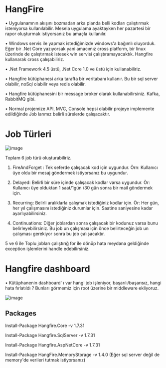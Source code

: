 # HangFire

• Uygulanamnın akışını bozmadan arka planda belli kodları çalıştırmak isteniyorsa kullanılabilir. Mesela uygulama ayaktayken her pazartesi bir rapor oluşturmak istiyorsanız bu amaçla kullanılır.

• Windows servis ile yapmak istediğimizde windows'a bağımlı oluyorduk. Eğer bir .Net Core yazıyorsak yani amacımız cross platform, bir linux üzerinde de çalıştırmak istesek win servisi çalıştıramayacaktık. Hangfire kullanarak cross çalışabiliriz.

• .Net Framework 4.5 üstü, .Net Core 1.0 ve üstü için kullanabiliriz.

• Hangfire kütüphanesi arka tarafta bir veritabanı kullanır. Bu bir sql server olabilir, noSql olabilir veya redis olabilir.

• Hangfire kütüphanesini bir message broker olarak kullanabilirsiniz. Kafka, RabbitMQ gibi.

• Normal projemize API, MVC, Console hepsi olabilir projeye implemente edildiğinde Job larımız belirli sürelerde çalışacaktır.

# Job Türleri


![image](https://user-images.githubusercontent.com/17917793/201527803-f4128f27-1f53-4f66-9749-cda29a5f0b56.png)

Toplam 6 job türü oluşturabiliriz.

1) FireAndForget : Tek seferde çalışacak kod için uygundur. Örn: Kullanıcı üye oldu bir mesaj göndermek istiyorsanız bu uygundur.

2) Delayed: Belirli bir süre içinde çalışacak kodlar varsa uygundur. Ör: Kullanıcı üye olduktan 1 saat/1gün /30 gün sonra bir mail göndermek için.

3) Recurring: Belirli aralıklarla çalışmak istediğiniz kodlar için. Ör: Her gün, her yıl çalışmasını istediğiniz durumlar için. Saatine saniyesine kadar ayarlıyabilirsiniz.

4) Continuations: Diğer joblardan sonra çalışacak bir kodunuz varsa bunu belirleyebilirsiniz. Bu job un çalışması için önce belirteceğin job un çalışması gerekiyor sonra bu job çalışacaktır.

5 ve 6 ile Toplu jobları çalıştırığ for ile dönüp hata meydana geldiğinde exception işlemlerini handle edebilirsiniz. 


# Hangfire dashboard

• Kütüphanenin dashboard' ı var hangi job işleniyor, başarılı/başarısız, hangi hata fırlatıldı ? Bunları görmemiz için root üzerine bir middleware ekliyoruz.

![image](https://user-images.githubusercontent.com/17917793/201527879-2c972e0b-0932-4b3d-87cb-52d19d259a79.png)



## Packages

Install-Package Hangfire.Core -v 1.7.31

Install-Package Hangfire.SqlServer -v 1.7.31

Install-Package Hangfire.AspNetCore -v 1.7.31

Install-Package HangFire.MemoryStorage -v 1.4.0 (Eğer sql server değil de memory'de verileri tutmak istiyorsanız) 
